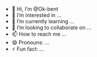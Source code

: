 - 👋 Hi, I’m @Ok-bent
- 👀 I’m interested in ...
- 🌱 I’m currently learning ...
- 💞️ I’m looking to collaborate on ...
- 📫 How to reach me ...
- 😄 Pronouns: ...
- ⚡ Fun fact: ...

<!---
Ok-bent/Ok-bent is a ✨ special ✨ repository because its `README.md` (this file) appears on your GitHub profile.
You can click the Preview link to take a look at your changes.
--->
